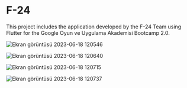# F-24
This project includes the application developed by the F-24 Team using Flutter for the Google Oyun ve Uygulama Akademisi Bootcamp 2.0.

![Ekran görüntüsü 2023-06-18 120546](https://github.com/AyseAyhan/F-24/assets/130063101/82a459ca-d9fc-440c-954a-5aab436c30b4)

![Ekran görüntüsü 2023-06-18 120640](https://github.com/AyseAyhan/F-24/assets/130063101/ea03e4ac-35f9-4d11-98b3-8fd8f2d88438)

![Ekran görüntüsü 2023-06-18 120715](https://github.com/AyseAyhan/F-24/assets/130063101/d9108069-cfed-479b-9d30-3625947fdefc)

![Ekran görüntüsü 2023-06-18 120737](https://github.com/AyseAyhan/F-24/assets/130063101/2e2e7592-154e-455c-ae8c-31c5cc7af307)

